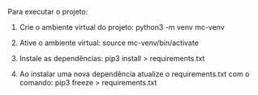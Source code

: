 Para executar o projeto:

  1. Crie o ambiente virtual do projeto: python3 -m venv mc-venv

  2. Ative o ambiente virtual: source mc-venv/bin/activate 

  3. Instale as dependências: pip3 install > requirements.txt

  4. Ao instalar uma nova dependência atualize o requirements.txt com o comando: pip3 freeze > requirements.txt
